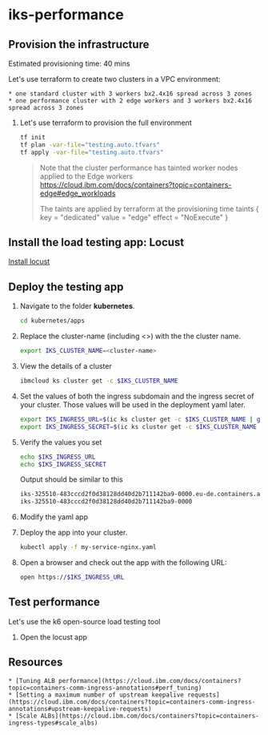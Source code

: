 # iks-performance

## Provision the infrastructure

Estimated provisioning time: 40 mins

Let's use terraform to create two clusters in a VPC environment:

    * one standard cluster with 3 workers bx2.4x16 spread across 3 zones
    * one performance cluster with 2 edge workers and 3 workers bx2.4x16 spread across 3 zones

1. Let's use terraform to provision the full environment

    ```sh
    tf init
    tf plan -var-file="testing.auto.tfvars"
    tf apply -var-file="testing.auto.tfvars"
    ```

    > Note that the cluster performance has tainted worker nodes applied to the Edge workers
    https://cloud.ibm.com/docs/containers?topic=containers-edge#edge_workloads
    >
    > The taints are applied by terraform at the
    > provisioning time
    >    taints {
    >    key    = "dedicated"
    >    value  = "edge"
    >    effect = "NoExecute"
    > }

## Install the load testing app: Locust

  [Install locust](./kubernetes/locust/readme.md)

## Deploy the testing app

1. Navigate to the folder **kubernetes**.

    ```sh
    cd kubernetes/apps
    ```

1. Replace the cluster-name (including <>) with the the cluster name.

    ```sh
    export IKS_CLUSTER_NAME=<cluster-name>
    ```

1. View the details of a cluster

    ```sh
    ibmcloud ks cluster get -c $IKS_CLUSTER_NAME
    ```

1. Set the values of both the ingress subdomain and the ingress secret of your cluster. Those values will be used in the deployment yaml later.

    ```sh
    export IKS_INGRESS_URL=$(ic ks cluster get -c $IKS_CLUSTER_NAME | grep "Ingress Subdomain" | awk '{print tolower($3)}')
    export IKS_INGRESS_SECRET=$(ic ks cluster get -c $IKS_CLUSTER_NAME | grep "Ingress Secret" | awk '{print tolower($3)}')
    ```

1. Verify the values you set

    ```sh
    echo $IKS_INGRESS_URL
    echo $IKS_INGRESS_SECRET
    ```

    Output should be similar to this

    ```txt
    iks-325510-483cccd2f0d38128dd40d2b711142ba9-0000.eu-de.containers.appdomain.cloud
    iks-325510-483cccd2f0d38128dd40d2b711142ba9-0000
    ```

1. Modify the yaml app

1. Deploy the app into your cluster.
  
    ```sh
    kubectl apply -f my-service-nginx.yaml
    ```

1. Open a browser and check out the app with the following URL:

    ```sh
    open https://$IKS_INGRESS_URL
    ```

## Test performance

Let's use the k6 open-source load testing tool

1. Open the locust app

## Resources

    * [Tuning ALB performance](https://cloud.ibm.com/docs/containers?topic=containers-comm-ingress-annotations#perf_tuning)
    * [Setting a maximum number of upstream keepalive requests](https://cloud.ibm.com/docs/containers?topic=containers-comm-ingress-annotations#upstream-keepalive-requests)
    * [Scale ALBs](https://cloud.ibm.com/docs/containers?topic=containers-ingress-types#scale_albs)
